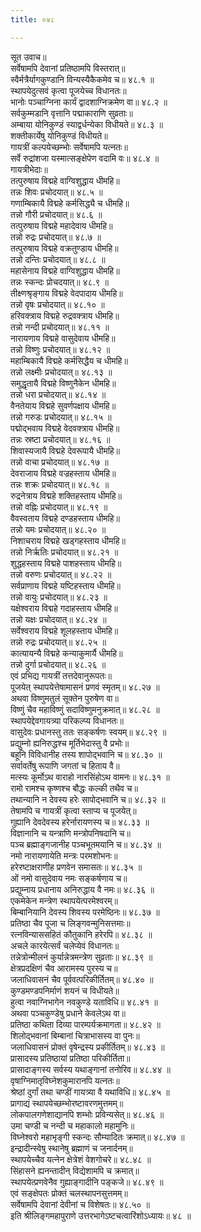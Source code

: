 ```yaml
---
title: ०४८

---
```

सूत उवाच॥  
सर्वेषामपि देवानां प्रतिष्ठामपि विस्तरात्॥  
स्वैर्मत्रैर्यागकुण्डानि विन्यस्यैकैकमेव च॥ ४८.१ ॥  
स्थापयेदुत्सवं कृत्वा पूजयेच्च विधानतः॥  
भानोः पञ्चाग्निना कार्यं द्वादशाग्निक्रमेण वा॥ ४८.२ ॥  
सर्वकुम्मडानि वृत्तानि पद्माकाराणि सुव्रताः॥  
अम्बाया योनिकुण्डं स्याद्वर्धन्येका विधीयते॥ ४८.३ ॥  
शक्तीकार्येषु योनिकुण्डं विधीयते॥  
गायत्रीं कल्पयेच्छम्भोः सर्वेषामपि यत्नतः॥  
सर्वे रुद्रांशजा यस्मात्सङ्क्षेपेण वदामि वः॥ ४८.४ ॥  
गायत्रीभेदाः॥  
तत्पुरुषाय विद्महे वाग्विशुद्धाय धीमहि॥  
तन्नः शिवः प्रचोदयात्॥ ४८.५ ॥  
गणाम्बिकायै विद्महे कर्मसिद्ध्यै च धीमहि॥  
तन्नो गौरी प्रचोदयात्॥ ४८.६ ॥  
तत्पुरुषाय विद्महे महादेवाय धीमहि॥  
तन्नो रुद्रः प्रचोदयात्॥ ४८.७ ॥  
तत्पुरुषाय विद्महे वक्रतुण्डाय धीमहि॥  
तन्नो दन्तिः प्रचोदयात्॥ ४८.८ ॥  
महासेनाय विद्महे वाग्विशुद्धाय धीमहि॥  
तन्नः स्कन्दः प्रोचदयात्॥ ४८.९ ॥  
तीक्ष्णश्रृङ्गाय विद्महे वेदपादाय धीमहि॥  
तन्नो वृषः प्रचोदयात्॥ ४८.१० ॥  
हरिवक्त्राय विद्महे रुद्रवक्त्राय धीमहि॥  
तन्नो नन्दी प्रचोदयात्॥ ४८.११ ॥  
नारायणाय विद्महे वासुदेवाय धीमहि॥  
तन्नो विष्णुः प्रचोदयात्॥ ४८.१२ ॥  
महाम्बिकायै विद्महे कर्मसिद्धैय च धीमहि॥  
तन्नो लक्ष्मीः प्रचोदयात्॥ ४८.१३ ॥  
समुद्धृतायै विद्महे विष्णुनैकेन धीमहि॥  
तन्नो धरा प्रचोदयात्॥ ४८.१४ ॥  
वैनतेयाय विद्महे सुवर्णपक्षाय धीमहि॥  
तन्नो गरुडः प्रचोदयात्॥ ४८.१५ ॥  
पद्मोद्भवाय विद्महे वेदवक्त्राय धीमहि॥  
तन्नः स्रष्टा प्रचोदयात्॥ ४८.१६ ॥  
शिवास्यजायै विद्महे देवरूपायै धीमहि॥  
तन्नो वाचा प्रचोदयात्॥ ४८.१७ ॥  
देवराजाय विद्महे वज्रहस्ताय धीमहि॥  
तन्नः शक्रः प्रचोदयात्॥ ४८.१८ ॥  
रुद्रनेत्राय विद्महे शक्तिहस्ताय धीमहि॥  
तन्नो वह्निः प्रचोदयात्॥ ४८.१९ ॥  
वैवस्वताय विद्महे दण्डहस्ताय धीमहि॥  
तन्नो यमः प्रचोदयात्॥ ४८.२० ॥  
निशाचराय विद्महे खड्गहस्ताय धीमहि॥  
तन्नो निर्ऋतिः प्रचोदयात्॥ ४८.२१ ॥  
शुद्धहस्ताय विद्महे पाशहस्ताय धीमहि॥  
तन्नो वरुणः प्रचोदयात्॥ ४८.२२ ॥  
सर्वप्राणाय विद्महे यष्टिहस्ताय धीमहि॥  
तन्नो वायुः प्रचोदयात्॥ ४८.२३ ॥  
यक्षेश्वराय विद्महे गदाहस्ताय धीमहि॥  
तन्नो यक्षः प्रचोदयात्॥ ४८.२४ ॥  
सर्वेश्वराय विद्महे शूलहस्ताय धीमहि॥  
तन्नो रुद्रः प्रचोदयात्॥ ४८.२५ ॥  
कात्यायन्यै विद्महे कन्याकुमार्यै धीमहि॥  
तन्नो दुर्गा प्रचोदयात्॥ ४८.२६ ॥  
एवं प्रभिद्य गायत्रीं तत्तदेवानुरूपतः॥  
पूजयेत् स्थापयेत्तेषामासनं प्रणवं स्मृतम्॥ ४८.२७ ॥  
अथवा विष्णुमतुलं सूक्तेन पुरुषेण वा॥  
विष्णुं चैव महाविष्णुं सदाविष्णुमनुक्रमात्॥ ४८.२८ ॥  
स्थापयेद्देवगायत्र्या परिकल्प्य विधानतः॥  
वासुदेवः प्रधानस्तु ततः सङ्कर्षणः स्वयम्॥ ४८.२९ ॥  
प्रद्युम्नो ह्यनिरुद्धश्च मूर्तिभेदास्तु वै प्रभोः॥  
बहूनि विविधानीह तस्य शापोद्भवानि च॥ ४८.३० ॥  
सर्वावर्तेषु रूपाणि जगतां च हिताय वै॥  
मत्स्यः कूर्मोऽथ वाराहो नारसिंहोऽथ वामनः॥ ४८.३१ ॥  
रामो रामश्च कृष्णश्च बौद्धः कल्की तथैव च॥  
तथान्यानि न देवस्य हरेः सापोद्भवानि च॥ ४८.३२ ॥  
तेषामपि च गायत्रीं कृत्वा स्ताप्य च पूजयेत्॥  
गुह्यानि देवदेवस्य हरेर्नारायणस्य च॥ ४८.३३ ॥  
विज्ञानानि च यन्त्राणि मन्त्रोपनिषदानि च॥  
पञ्च ब्रह्माङ्गजानीह पञ्चभूतमयानि च॥ ४८.३४ ॥  
नमो नारायणायेति मन्त्रः परमशोभनः॥  
हरेरष्टाक्षराणीह प्रणवेन समासतः॥ ४८.३५ ॥  
ओं नमो वासुदेवाय नमः सङ्कर्षणाय च॥  
प्रद्युम्नाय प्रधानाय अनिरुद्धाय वै नमः॥ ४८.३६ ॥  
एकमेकेन मन्त्रेण स्थापयेत्परमेश्वरम्॥  
बिम्बानियानि देवस्य शिवस्य परमेष्ठिनः॥ ४८.३७ ॥  
प्रतिष्ठा चैव पूजा च लिङ्गवन्मुनिसत्तमाः॥  
रत्नविन्याससहितं कौतुकानि हरेरपि॥ ४८.३८ ॥  
अचले कारयेत्सर्वं चलेप्येवं विधानतः॥  
तन्नेत्रोन्मीलनं कुर्यान्नेत्रमन्त्रेण सुव्रताः॥ ४८.३९ ॥  
क्षेत्रप्रदक्षिणं चैव आरामस्य पुरस्य च॥  
जलाधिवासनं चैव पूर्ववत्परिकीर्तितम्॥ ४८.४० ॥  
कुण्डमण्डपनिर्माणं शयनं च विधीयते॥  
हुत्वा नवाग्निभागेन नवकुण्डे यताविधि॥ ४८.४१ ॥  
अथवा पञ्चकुण्डेषु प्रधाने केवलेऽथ वा॥  
प्रतिष्ठा कथिता दिव्या पारम्पर्यक्रमागता॥ ४८.४२ ॥  
शिलोद्भवानां बिम्बानां चित्राभासस्य वा पुनः॥  
जलाधिवासनं प्रोक्तं वृषेन्द्रस्य प्रकीर्तितम्॥ ४८.४३ ॥  
प्रासादस्य प्रतिष्ठायां प्रतिष्ठा परिकीर्तिता॥  
प्रासादाङ्गस्य सर्वस्य यथाङ्गानां तनोरिव॥ ४८.४४ ॥  
वृषाग्निमातृविघ्नेशकुमारानपि यत्नतः॥  
श्रेष्ठां दुर्गां तथा चण्डीं गायत्र्या वै यथाविधि॥ ४८.४५ ॥  
प्रागाद्यं स्थापयेच्छम्भोरष्टावरणमुत्तमम्॥  
लोकपालगणेशाद्यानपि शम्भोः प्रविन्यसेत्॥ ४८.४६ ॥  
उमा चण्डी च नन्दी च महाकालो महामुनिः॥  
विघ्नेश्वरो महाभृङ्गी स्कन्दः सौम्यादितः क्रमात्॥ ४८.४७ ॥  
इन्द्रादीन्स्वेषु स्थानेषु ब्रह्माणं च जनार्दनम्॥  
स्थापयेच्चैव यत्नेन क्षेत्रेशं वेशगोचरे॥ ४८.४८ ॥  
सिंहासने ह्यनन्तादीन् विद्येशामपि च क्रमात्॥  
स्थापयेत्प्रणवेनैव गुह्याङ्गादीनि पङ्कजे॥ ४८.४९ ॥  
एवं सङ्क्षेपतः प्रोक्तं चलस्थापनसुत्तमम्॥  
सर्वेषामपि देवानां देवीनां च विशेषतः॥ ४८.५० ॥  
इति श्रीलिङ्गमहापुराणे उत्तरभागेऽष्टचत्वारिंशोऽध्यायः॥ ४८ ॥